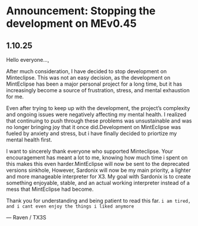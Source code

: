 # Announcement: Stopping the development on MEv0.45
## 1.10.25
Hello everyone...,

After much consideration, I have decided to stop development on Minteclipse. This was not an easy decision, as the development on MintEclipse has been a major personal project for a long time, but it has increasingly become a source of frustration, stress, and mental exhaustion for me.

Even after trying to keep up with the development, the project’s complexity and ongoing issues were negatively affecting my mental health. I realized that continuing to push through these problems was unsustainable and was no longer bringing joy that it once did.Development on MintEclipse was fueled by anxiety and stress, but i have finally decided to priortize my mental health first.

I want to sincerely thank everyone who supported Minteclipse. Your encouragement has meant a lot to me, knowing how much time i spent on this makes this even harder.MintEclipse will now be sent to the deprecated versions sinkhole, However, Sardonix will now be my main priority, a lighter and more manageable interpreter for X3. My goal with Sardonix is to create something enjoyable, stable, and an actual working interpreter instead of a mess that MintEclipse had become.

Thank you for understanding and being patient to read this far.
`
i am tired, and i cant even enjoy the things i liked anymore
`

— Raven / TX3S
